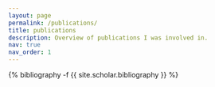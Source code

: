 ```yaml
---
layout: page
permalink: /publications/
title: publications
description: Overview of publications I was involved in.
nav: true
nav_order: 1
---
```

<!-- _pages/publications.md -->
<div class="publications">

{% bibliography -f {{ site.scholar.bibliography }} %}

</div>
